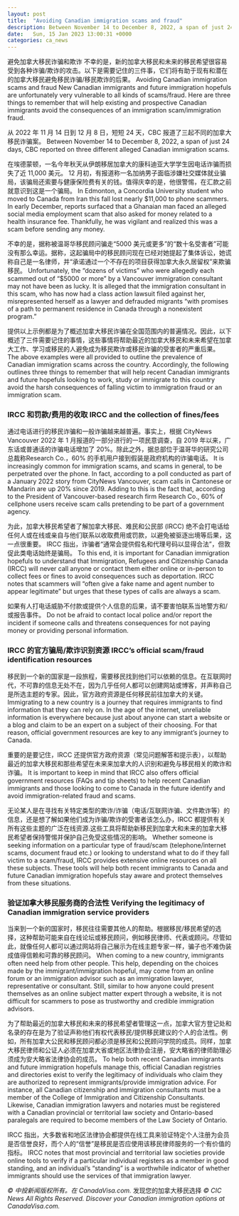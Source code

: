 ```yaml
---
layout: post
title:  "Avoiding Canadian immigration scams and fraud"
description: Between November 14 to December 8, 2022, a span of just 24 days, CBC reported on three different alleged Canadian immigration scams. In Edmonton, a Concordia University student who moved to Canada from Iran this fall lost nearly $11,000 to phone scammers. In early December, reports surfaced that a Ghanaian man faced an alleged social […]
date:   Sun, 15 Jan 2023 13:00:31 +0000
categories: ca_news
---
```


避免加拿大移民诈骗和欺诈 不幸的是，新的加拿大移民和未来的移民希望很容易受到各种诈骗/欺诈的攻击。以下是需要记住的三件事，它们将有助于现有和潜在的加拿大移民避免移民诈骗/移民欺诈的后果。	Avoiding Canadian immigration scams and fraud New Canadian immigrants and future immigration hopefuls are unfortunately very vulnerable to all kinds of scams/fraud. Here are three things to remember that will help existing and prospective Canadian immigrants avoid the consequences of an immigration scam/immigration fraud.
	
从 2022 年 11 月 14 日到 12 月 8 日，短短 24 天，CBC 报道了三起不同的加拿大移民诈骗案。	Between November 14 to December 8, 2022, a span of just 24 days, CBC reported on three different alleged Canadian immigration scams.
	
在埃德蒙顿，一名今年秋天从伊朗移居加拿大的康科迪亚大学学生因电话诈骗而损失了近 11,000 美元。 12 月初，有报道称一名加纳男子面临涉嫌社交媒体就业骗局，该骗局还索要与健康保险费有关的钱。值得庆幸的是，他很警惕，在汇款之前就意识到这是一个骗局。	In Edmonton, a Concordia University student who moved to Canada from Iran this fall lost nearly $11,000 to phone scammers. In early December, reports surfaced that a Ghanaian man faced an alleged social media employment scam that also asked for money related to a health insurance fee. Thankfully, he was vigilant and realized this was a scam before sending any money.
	
不幸的是，据称被温哥华移民顾问骗走“5000 美元或更多”的“数十名受害者”可能没有那么幸运。据称，这起骗局中的移民顾问现在已经对她提起了集体诉讼，她谎称自己是一名律师，并“承诺通过一个不存在的项目获得加拿大永久居留权”来欺骗移民。	Unfortunately, the “dozens of victims” who were allegedly each scammed out of “$5000 or more” by a Vancouver immigration consultant may not have been as lucky. It is alleged that the immigration consultant in this scam, who has now had a class action lawsuit filed against her, misrepresented herself as a lawyer and defrauded migrants “with promises of a path to permanent residence in Canada through a nonexistent program.”
	
提供以上示例都是为了概述加拿大移民诈骗在全国范围内的普遍情况。因此，以下概述了三件需要记住的事情，这些事情将帮助最近的加拿大移民和未来希望在加拿大工作、学习或移民的人避免成为移民欺诈或移民诈骗的受害者的严重后果。	The above examples were all provided to outline the prevalence of Canadian immigration scams across the country. Accordingly, the following outlines three things to remember that will help recent Canadian immigrants and future hopefuls looking to work, study or immigrate to this country avoid the harsh consequences of falling victim to immigration fraud or an immigration scam.
	
### IRCC 和罚款/费用的收取	IRCC and the collection of fines/fees
	
通过电话进行的移民诈骗和一般诈骗越来越普遍。事实上，根据 CityNews Vancouver 2022 年 1 月报道的一部分进行的一项民意调查，自 2019 年以来，广东话或普通话的诈骗电话增加了 20%。除此之外，据总部位于温哥华的研究公司总裁称Research Co.，60% 的手机用户接到假装是政府机构的诈骗电话。	It is increasingly common for immigration scams, and scams in general, to be perpetrated over the phone. In fact, according to a poll conducted as part of a January 2022 story from CityNews Vancouver, scam calls in Cantonese or Mandarin are up 20% since 2019. Adding to this is the fact that, according to the President of Vancouver-based research firm Research Co., 60% of cellphone users receive scam calls pretending to be part of a government agency.
	
为此，加拿大移民希望者了解加拿大移民、难民和公民部 (IRCC) 绝不会打电话给任何人或在线或亲自与他们联系以收取费用或罚款，以避免被驱逐出境等后果，这一点很重要。 IRCC 指出，诈骗者“通常会提供假名和代理号码以显得合法”，但敦促此类电话始终是骗局。	To this end, it is important for Canadian immigration hopefuls to understand that Immigration, Refugees and Citizenship Canada (IRCC) will never call anyone or contact them either online or in-person to collect fees or fines to avoid consequences such as deportation. IRCC notes that scammers will “often give a fake name and agent number to appear legitimate” but urges that these types of calls are always a scam.
	
如果有人打电话威胁不付款或提供个人信息的后果，请不要害怕联系当地警方和/或报告事件。	Do not be afraid to contact local police and/or report the incident if someone calls and threatens consequences for not paying money or providing personal information.
	
### IRCC 的官方骗局/欺诈识别资源	IRCC’s official scam/fraud identification resources
	
移民到一个新的国家是一段旅程，需要移民找到他们可以依赖的信息。在互联网时代，不可靠的信息无处不在，因为几乎任何人都可以创建网站或博客，并声称自己是所选主题的专家。因此，官方政府资源是任何移民前往加拿大的关键。	Immigrating to a new country is a journey that requires immigrants to find information that they can rely on. In the age of the internet, unreliable information is everywhere because just about anyone can start a website or a blog and claim to be an expert on a subject of their choosing. For that reason, official government resources are key to any immigrant’s journey to Canada.
	
重要的是要记住，IRCC 还提供官方政府资源（常见问题解答和提示表），以帮助最近的加拿大移民和那些希望在未来来加拿大的人识别和避免与移民相关的欺诈和诈骗。	It is important to keep in mind that IRCC also offers official government resources (FAQs and tip sheets) to help recent Canadian immigrants and those looking to come to Canada in the future identify and avoid immigration-related fraud and scams.
	
无论某人是在寻找有关特定类型的欺诈/诈骗（电话/互联网诈骗、文件欺诈等）的信息，还是想了解如果他们成为诈骗/欺诈的受害者该怎么办，IRCC 都提供有关所有这些主题的广泛在线资源.这些工具将帮助新移民到加拿大和未来的加拿大移民希望者保持警惕并保护自己免受这些情况的影响。	Whether someone is seeking information on a particular type of fraud/scam (telephone/internet scams, document fraud etc.) or looking to understand what to do if they fall victim to a scam/fraud, IRCC provides extensive online resources on all these subjects. These tools will help both recent immigrants to Canada and future Canadian immigration hopefuls stay aware and protect themselves from these situations.
	
### 验证加拿大移民服务商的合法性	Verifying the legitimacy of Canadian immigration service providers
	
当来到一个新的国家时，移民往往需要其他人的帮助。根据移民/移民希望的选择，这种帮助可能来自在线论坛或移民顾问，例如移民律师、代表或顾问。尽管如此，就像任何人都可以通过网站将自己展示为在线主题专家一样，骗子也不难伪装成值得信赖和可靠的移民顾问。	When coming to a new country, immigrants often need help from other people. This help, depending on the choices made by the immigrant/immigration hopeful, may come from an online forum or an immigration advisor such as an immigration lawyer, representative or consultant. Still, similar to how anyone could present themselves as an online subject matter expert through a website, it is not difficult for scammers to pose as trustworthy and credible immigration advisors.
	
为了帮助最近的加拿大移民和未来的移民希望者管理这一点，加拿大官方登记处和名录的存在是为了验证声称他们有权代表移民/提供移民建议的个人的合法性。例如，所有加拿大公民和移民顾问都必须是移民和公民顾问学院的成员。同样，加拿大移民律师和公证人必须在加拿大省或地区法律协会注册，安大略省的律师助理必须成为安大略省法律协会的成员。	To help both recent Canadian immigrants and future immigration hopefuls manage this, official Canadian registries and directories exist to verify the legitimacy of individuals who claim they are authorized to represent immigrants/provide immigration advice. For instance, all Canadian citizenship and immigration consultants must be a member of the College of Immigration and Citizenship Consultants. Likewise, Canadian immigration lawyers and notaries must be registered with a Canadian provincial or territorial law society and Ontario-based paralegals are required to become members of the Law Society of Ontario.
	
IRCC 指出，大多数省和地区法律协会都提供在线工具来验证特定个人注册为会员是否信誉良好，而个人的“信誉”是移民是否应使用该移民律师服务的一个有价值的指标。	IRCC notes that most provincial and territorial law societies provide online tools to verify if a particular individual registers as a member in good standing, and an individual’s “standing” is a worthwhile indicator of whether immigrants should use the services of that immigration lawyer.
	
_© 中投新闻版权所有。在 CanadaVisa.com._ 发现您的加拿大移民选择	_© CIC News All Rights Reserved. Discover your Canadian immigration options at CanadaVisa.com._
	

